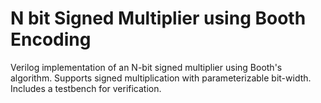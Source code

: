 # N bit Signed Multiplier using Booth Encoding
Verilog implementation of an N-bit signed multiplier using Booth's algorithm. Supports signed multiplication with parameterizable bit-width. Includes a testbench for verification.
